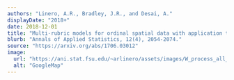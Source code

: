 ```yaml
---
authors: "Linero, A.R., Bradley, J.R., and Desai, A."
displayDate: "2018+"
date: 2018-12-01
title: "Multi-rubric models for ordinal spatial data with application to online ratings from Yelp"
blurb: "Annals of Applied Statistics, 12(4), 2054-2074."
source: "https://arxiv.org/abs/1706.03012"
image:
  url: "https://ani.stat.fsu.edu/~arlinero/assets/images/W_process_all_rest.jpg"
  alt: "GoogleMap"
---
```


